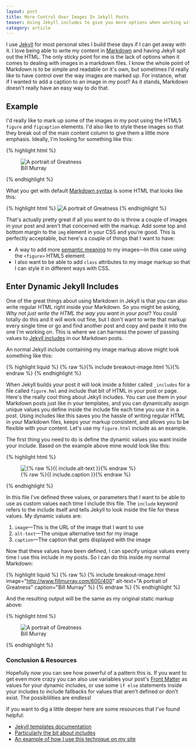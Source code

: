 ```yaml
---
layout: post
title: More Control Over Images In Jekyll Posts
teaser: Using Jekyll includes to give you more options when working with posts
category: article
---
```

I use [Jekyll](http://jekyllrb.com/) for most personal sites I build these days if I can get away with it. I love being able to write  my content in [Markdown](https://daringfireball.net/projects/markdown/) and having Jekyll spit out the HTML. The only sticky point for me is the lack of options when it comes to dealing with images in a markdown files. I know the whole point of Markdown is to be simple and readable on it's own, but sometimes I'd really like to have control over the way images are marked up. For instance, what if I wanted to add a caption to an image in my post? As it stands, Markdown doesn't really have an easy way to do that.

## Example

I'd really like to mark up some of the images in my post using the HTML5 `figure` and `figcaption` elements. I'd also like to style these images so that they break out of the main content column to give them a little more emphasis. Ideally, I'm looking for something like this:

{% highlight html %}
<figure>
    <img src="http://www.fillmurray.com/600/400" alt="A portrait of Greatness">
    <figcaption>Bill Murray</figcaption>
</figure>
{% endhighlight %}

What you get with default [Markdown syntax](https://daringfireball.net/projects/markdown/syntax#link) is some HTML that looks like this:

{% highlight html %}
<img src="http://www.fillmurray.com/600/400" alt="A portrait of Greatness">
{% endhighlight %}

That's actually pretty great if all you want to do is throw a couple of images in your post and aren't that concerned with the markup. Add some top and bottom margin to the `img` element in your CSS and you're good. This is perfectly acceptable, but here's a couple of things that I want to have:

- A way to add more [semantic meaning](https://developer.mozilla.org/en-US/docs/Web/HTML/Element) to my images—In this case using the `<figure>` HTML5 element
- I also want to be able to add `class` attributes to my image markup so that I can style it in different ways with CSS.

## Enter Dynamic Jekyll Includes

One of the great things about using Markdown in Jekyll is that you can also write regular HTML right inside your Markdown. So you might be asking, _Why not just write the HTML the way you want in your post_? You could totally do this and it will work out fine, but I don't want to write that markup every single time or go and find another post and copy and paste it into the one I'm working on. This is where we can harness the power of passing values to [Jekyll includes](http://jekyllrb.com/docs/templates/#includes) in our Markdown posts.

An normal Jekyll include containing my image markup above might look something like this:

{% highlight liquid %}
{% raw %}{% include breakout-image.html %}{% endraw %}
{% endhighlight %}

When Jekyll builds your post it will look inside a folder called `_includes` for a file called `figure.hml` and include that bit of HTML in your post or page. Here's the really cool thing about Jekyll includes. You can use them in your Markdown posts just like in your templates, and you can dynamically assign unique values you define inside the include file each time you use it in a post. Using includes like this saves you the hassle of writing regular HTML in your Markdown files, keeps your markup consistent, and allows you to be flexible with your content. Let's use my `figure.html` include as an example.

The first thing you need to do is define the dynamic values you want inside your include. Based on the example above mine would look like this:

{% highlight html %}
<figure>
    <img src="{% raw %}{{ include.image }}{% endraw %}" alt="{% raw %}{{ include.alt-text }}{% endraw %}">
    <figcaption>{% raw %}{{ include.caption }}{% endraw %}</figcaption>
</figure>
{% endhighlight %}

In this file I've defined three values, or parameters that I want to be able to use as custom values each time I include this file. The `include` keyword refers to the include itself and tells Jekyll to look inside the file for these values. My dynamic values are:

1. `image`—This is the URL of the image that I want to use
2. `alt-text`—The unique alternative text for my image
3. `caption`—The caption that gets displayed with the image

Now that these values have been defined, I can specify unique values every time I use this include in my posts. So I can do this inside my normal Markdown:

{% highlight liquid %}
{% raw %}
{% include breakout-image.html
           image="http://www.fillmurray.com/600/400"
           alt-text="A portrait of Greatness"
           caption="Bill Murray"
%}
{% endraw %}
{% endhighlight %}

And the resulting output will be the same as my original static markup above:

{% highlight html %}
<figure>
    <img src="http://www.fillmurray.com/600/400" alt="A portrait of Greatness">
    <figcaption>Bill Murray</figcaption>
</figure>
{% endhighlight %}

### Conclusion & Resources

Hopefully now you can see how powerful of a pattern this is. If you want to get even more crazy you can also use variables your post's [Front Matter](http://jekyllrb.com/docs/frontmatter/) as values for your dynamic includes, or use some `if else` statements inside your includes to include fallbacks for values that aren't defined or don't exist. The possiblilities are endless!

If you want to dig a little deeper here are some resources that I've found helpful:

- [Jekyll templates documentation](http://jekyllrb.com/docs/templates/)
- [Particularly the bit about includes](http://jekyllrb.com/docs/templates/#includes)
- [An example of how I use this technique on my site](https://github.com/levimcg/levimcg.com/blob/master/src/_posts/2016-08-28-family-portraits.md)
